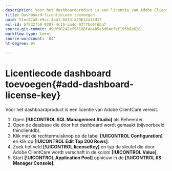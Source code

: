 ```yaml
---
description: Voor het dashboardproduct is een licentie van Adobe ClientCare vereist.
title: Dashboard-licentiecode toevoegen
uuid: 51ec87a8-e9cc-4aa1-8d13-a79612a13d17
exl-id: bf532fb0-9287-4c15-aa4c-07f7bd0fdba7
source-git-commit: d9df90242ef96188f4e4b5e6d04cfef196b0a628
workflow-type: tm+mt
source-wordcount: '64'
ht-degree: 0%

---
```


# Licentiecode dashboard toevoegen{#add-dashboard-license-key}

Voor het dashboardproduct is een licentie van Adobe ClientCare vereist.

1. Open **[!UICONTROL SQL Management Studio]** als Beheerder.
1. Open de database die door het dashboard wordt gemaakt (bijvoorbeeld thinclientdb).
1. Klik met de rechtermuisknop op de tabel **[!UICONTROL Configuration]** en klik op **[!UICONTROL Edit Top 200 Rows]**.
1. Zoek het veld **[!UICONTROL licenseKey]** en typ de sleutel die door Adobe ClientCare wordt verschaft in de kolom **[!UICONTROL Value]**.
1. Start **[!UICONTROL Application Pool]** opnieuw in de **[!UICONTROL IIS Manager Console]**.
